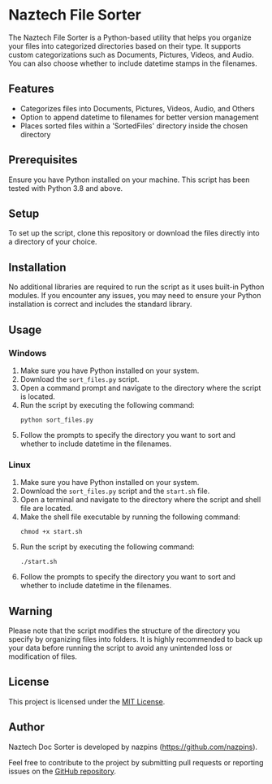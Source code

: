 # Naztech File Sorter

The Naztech File Sorter is a Python-based utility that helps you organize your files into categorized directories based on their type. It supports custom categorizations such as Documents, Pictures, Videos, and Audio. You can also choose whether to include datetime stamps in the filenames.

## Features

- Categorizes files into Documents, Pictures, Videos, Audio, and Others
- Option to append datetime to filenames for better version management
- Places sorted files within a 'SortedFiles' directory inside the chosen directory

## Prerequisites

Ensure you have Python installed on your machine. This script has been tested with Python 3.8 and above.

## Setup

To set up the script, clone this repository or download the files directly into a directory of your choice.

## Installation

No additional libraries are required to run the script as it uses built-in Python modules. If you encounter any issues, you may need to ensure your Python installation is correct and includes the standard library.

## Usage

### Windows

1. Make sure you have Python installed on your system.
2. Download the `sort_files.py` script.
3. Open a command prompt and navigate to the directory where the script is located.
4. Run the script by executing the following command:
   ```
   python sort_files.py
   ```
5. Follow the prompts to specify the directory you want to sort and whether to include datetime in the filenames.

### Linux

1. Make sure you have Python installed on your system.
2. Download the `sort_files.py` script and the `start.sh` file.
3. Open a terminal and navigate to the directory where the script and shell file are located.
4. Make the shell file executable by running the following command:
   ```
   chmod +x start.sh
   ```
5. Run the script by executing the following command:
   ```
   ./start.sh
   ```
6. Follow the prompts to specify the directory you want to sort and whether to include datetime in the filenames.

## Warning

Please note that the script modifies the structure of the directory you specify by organizing files into folders. It is highly recommended to back up your data before running the script to avoid any unintended loss or modification of files.

## License

This project is licensed under the [MIT License](LICENSE).

## Author

Naztech Doc Sorter is developed by nazpins (https://github.com/nazpins).

Feel free to contribute to the project by submitting pull requests or reporting issues on the [GitHub repository](https://github.com/nazpins/naztech-software/blob/main/naz-file-sorter).